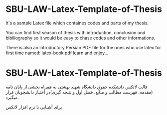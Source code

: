 # SBU-LAW-Latex-Template-of-Thesis

It's a sample Latex file which containes codes and parts of my thesis. 

You can find first season of thesis with introduction, conclusion and bibiliography so it would be easy to chase codes and other informations.

There is also an introductory Persian PDF file for the ones who use latex for first time named: latex-book.pdf
learn and enjoy...


# SBU-LAW-Latex-Template-of-Thesis

قالب لاتکس دانشکده حقوق دانشگاه شهید بهشتی به همراه بخشی از پایان نامه 
(مقدمه، فهرست مطالب و منابع، فصل اول و نتیجه گیری)در اختیار دانشجویان قرار میگیرد.

برای آشنایی با نرم افزار لاتکس
